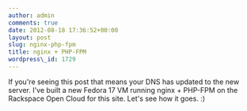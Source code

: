 ```yaml
---
author: admin
comments: true
date: 2012-08-18 17:36:52+00:00
layout: post
slug: nginx-php-fpm
title: nginx + PHP-FPM
wordpress\_id: 1729
---
```


If you're seeing this post that means your DNS has updated to the new server. I've built a new Fedora 17 VM running nginx + PHP-FPM on the Rackspace Open Cloud for this site. Let's see how it goes. :)
